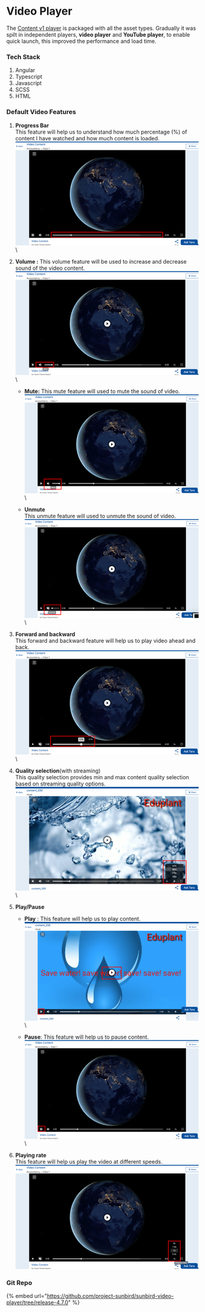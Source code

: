 # Video Player

The [Content v1 player](broken-reference) is packaged with all the asset types. Gradually it was spilt in independent players, **video player** and **YouTube player**, to enable quick launch, this improved the performance and load time.

### Tech Stack

1. Angular
2. Typescript
3. Javascript
4. SCSS
5. HTML

### Default Video Features

1. **Progress Bar**\
   This feature will help us to understand how much percentage (%) of content I have watched and how much content is loaded.\
   ![](../../../../../.gitbook/assets/videoPlayerV2Progress.png)\

2. **Volume :** This volume feature will be used to increase and decrease sound of the video content.\
   ![](../../../../../.gitbook/assets/videoPlayerV2Volume.png)\

   * **Mute:** This mute feature will used to mute the sound of video.![](../../../../../.gitbook/assets/videoPlayerV2Mute.png)\

   * **Unmute**\
     This unmute feature will used to unmute the sound of video.![](../../../../../.gitbook/assets/videoPlayerV2Unmute.png)\

3. **Forward and backward**\
   This forward and backward feature will help us to play video ahead and back.![](../../../../../.gitbook/assets/videoPlayerV2ForwardBackword.png)\

4. **Quality selection**(with streaming) \
   This quality selection provides  min and max content quality selection based on streaming  quality options.\
   ![](../../../../../.gitbook/assets/videoPlayerV2QualitySelection.png)\

5. **Play/Pause**&#x20;
   * **Play** : This feature will help us to play content.\
     ![](../../../../../.gitbook/assets/videoPlayerV2Play.png)\

   * **Pause**: This feature will help us to pause content.\
     ![](../../../../../.gitbook/assets/videoPlayerV2Pause.png)\

6. **Playing rate**\
   This feature will help us play the video at different speeds.![](../../../../../.gitbook/assets/videoPlayerV2PlayingRate.png)

### Git Repo

{% embed url="https://github.com/project-sunbird/sunbird-video-player/tree/release-4.7.0" %}
